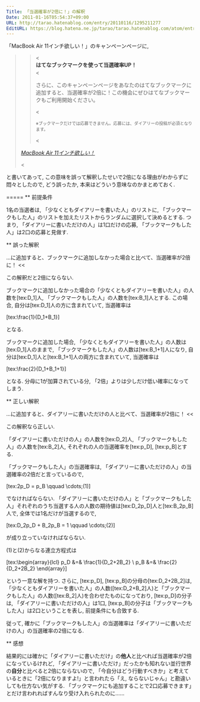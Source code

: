 ```yaml
---
Title: 「当選確率が2倍に！」の解釈
Date: 2011-01-16T05:54:37+09:00
URL: http://tarao.hatenablog.com/entry/20110116/1295211277
EditURL: https://blog.hatena.ne.jp/tarao/tarao.hatenablog.com/atom/entry/6653586347149236180
---
```


「MacBook Air 11インチ欲しい！」のキャンペーンページに,

><blockquote cite="http://d.hatena.ne.jp/keyword/MacBook%20Air%2011%A5%A4%A5%F3%A5%C1%CD%DF%A4%B7%A4%A4%A1%AA" title="MacBook Air 11インチ欲しい！"><
><h4 style="border: none ! important; padding: 0 ! important; margin-top: 0; margin-bottom: 0.2em; font-size: 100%; color: #333333;">はてなブックマークを使って当選確率UP！</h4><
><p>さらに、このキャンペーンページをあなたのはてなブックマークに追加すると、当選確率が2倍に！この機会にぜひはてなブックマークもご利用開始ください。</p><
><p><span style="color: #666666; font-size: 80%;">※ブックマークだけでは応募できません。応募には、ダイアリーの投稿が必須となります。</span></p><
<cite><a href="http://d.hatena.ne.jp/keyword/MacBook%20Air%2011%A5%A4%A5%F3%A5%C1%CD%DF%A4%B7%A4%A4%A1%AA">MacBook Air 11インチ欲しい！</a></cite>
></blockquote><

と書いてあって, この意味を誤って解釈したせいで2倍になる理由がわからずに悶々としたので, どう誤ったか, 本来はどういう意味なのかまとめておく.

=====
** 前提条件

1名の当選者は, 「少なくともダイアリーを書いた人」のリストに, 「ブックマークもした人」のリストを加えたリストからランダムに選択して決めるとする. つまり, 「ダイアリーに書いただけの人」は1口だけの応募, 「ブックマークもした人」は2口の応募と見做す.

** 誤った解釈

>>
...に追加すると、ブックマークに追加しなかった場合と比べて、当選確率が2倍に！
<<

この解釈だと2倍にならない.

ブックマークに追加しなかった場合の「少なくともダイアリーを書いた人」の人数を[tex:D_1]人, 「ブックマークもした人」の人数を[tex:B_1]人とする. この場合, 自分は[tex:D_1]人の方に含まれていて, 当選確率は

[tex:\frac{1}{D_1+B_1}]

となる.

ブックマークに追加した場合, 「少なくともダイアリーを書いた人」の人数は[tex:D_1]人のままで, 「ブックマークもした人」の人数は[tex:B_1+1]人になり, 自分は[tex:D_1]人と[tex:B_1+1]人の両方に含まれていて, 当選確率は

[tex:\frac{2}{D_1+B_1+1}]

となる. 分母に1が加算されている分, 「2倍」よりは少しだけ低い確率になってしまう.

** 正しい解釈

>>
...に追加すると、ダイアリーに書いただけの人と比べて、当選確率が2倍に！
<<

この解釈なら正しい.

「ダイアリーに書いただけの人」の人数を[tex:D_2]人, 「ブックマークもした人」の人数を[tex:B_2]人, それぞれの人の当選確率を[tex:p_D], [tex:p_B]とする.

「ブックマークもした人」の当選確率は, 「ダイアリーに書いただけの人」の当選確率の2倍だと言っているので,

[tex:2p_D = p_B \qquad \cdots\;(1)]

でなければならない. 「ダイアリーに書いただけの人」と「ブックマークもした人」それぞれのうち当選する人の人数の期待値は[tex:D_2p_D]人と[tex:B_2p_B]人で, 全体では1名だけが当選するので,

[tex:D_2p_D + B_2p_B = 1 \qquad \cdots\;(2)]

が成り立っていなければならない.

(1)と(2)からなる連立方程式は

[tex:\begin{array}{lcl} p_D &=& \frac{1}{D_2+2B_2} \\ p_B &=& \frac{2}{D_2+2B_2} \end{array}]

という一意な解を持つ. さらに, [tex:p_D], [tex:p_B]の分母の[tex:D_2+2B_2]は, 「少なくともダイアリーを書いた人」の人数([tex:D_2+B_2]人)と「ブックマークもした人」の人数([tex:B_2]人)を合わせたものになっており, [tex:p_D]の分子は, 「ダイアリーに書いただけの人」は1口, [tex:p_B]の分子は「ブックマークもした人」は2口ということを表し, 前提条件にも合致する.

従って, 確かに「ブックマークもした人」の当選確率は「ダイアリーに書いただけの人」の当選確率の2倍になる.

** 感想

結果的には確かに「ダイアリーに書いただけ」の<b>他人</b>と比べれば当選確率が2倍になっているけれど, 「ダイアリーに書いただけ」だったかも知れない並行世界の<b>自分</b>と比べると2倍にならないので, 「今自分はどう行動すべきか」と考えているときに「2倍になりますよ!」と言われたら「え, ならないじゃん」と勘違いしても仕方ない気がする. 「ブックマークにも追加することで2口応募できます」とだけ言われればすんなり受け入れられたのに......
